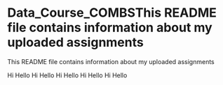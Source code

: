 # Data_Course_COMBSThis README file contains information about my uploaded assignments
This README file contains information about my uploaded assignments

Hi
Hello
Hi
Hello
Hi
Hello
Hi
Hello
Hi
Hello